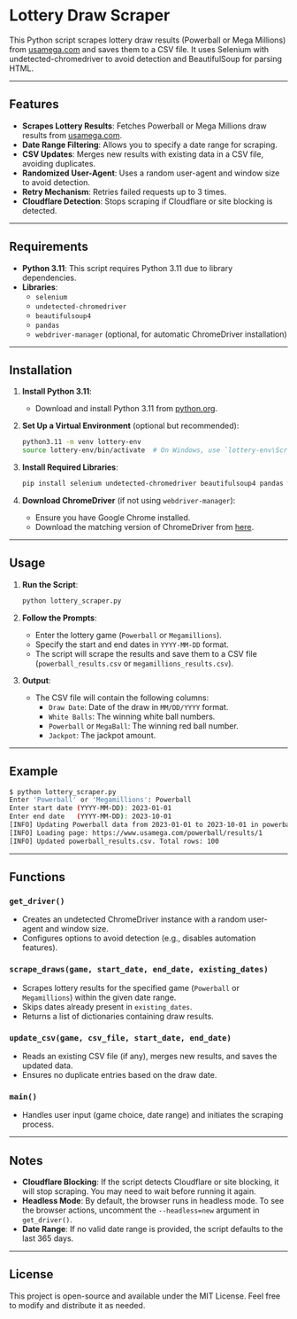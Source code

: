 # Lottery Draw Scraper

This Python script scrapes lottery draw results (Powerball or Mega Millions) from [usamega.com](https://www.usamega.com) and saves them to a CSV file. It uses Selenium with undetected-chromedriver to avoid detection and BeautifulSoup for parsing HTML.

---

## Features

- **Scrapes Lottery Results**: Fetches Powerball or Mega Millions draw results from [usamega.com](https://www.usamega.com).
- **Date Range Filtering**: Allows you to specify a date range for scraping.
- **CSV Updates**: Merges new results with existing data in a CSV file, avoiding duplicates.
- **Randomized User-Agent**: Uses a random user-agent and window size to avoid detection.
- **Retry Mechanism**: Retries failed requests up to 3 times.
- **Cloudflare Detection**: Stops scraping if Cloudflare or site blocking is detected.

---

## Requirements

- **Python 3.11**: This script requires Python 3.11 due to library dependencies.
- **Libraries**:
  - `selenium`
  - `undetected-chromedriver`
  - `beautifulsoup4`
  - `pandas`
  - `webdriver-manager` (optional, for automatic ChromeDriver installation)

---

## Installation

1. **Install Python 3.11**:
   - Download and install Python 3.11 from [python.org](https://www.python.org/downloads/).

2. **Set Up a Virtual Environment** (optional but recommended):
   ```bash
   python3.11 -m venv lottery-env
   source lottery-env/bin/activate  # On Windows, use `lottery-env\Scripts\activate`
   ```

3. **Install Required Libraries**:
   ```bash
   pip install selenium undetected-chromedriver beautifulsoup4 pandas webdriver-manager
   ```

4. **Download ChromeDriver** (if not using `webdriver-manager`):
   - Ensure you have Google Chrome installed.
   - Download the matching version of ChromeDriver from [here](https://sites.google.com/chromium.org/driver/).

---

## Usage

1. **Run the Script**:
   ```bash
   python lottery_scraper.py
   ```

2. **Follow the Prompts**:
   - Enter the lottery game (`Powerball` or `Megamillions`).
   - Specify the start and end dates in `YYYY-MM-DD` format.
   - The script will scrape the results and save them to a CSV file (`powerball_results.csv` or `megamillions_results.csv`).

3. **Output**:
   - The CSV file will contain the following columns:
     - `Draw Date`: Date of the draw in `MM/DD/YYYY` format.
     - `White Balls`: The winning white ball numbers.
     - `Powerball` or `MegaBall`: The winning red ball number.
     - `Jackpot`: The jackpot amount.

---

## Example

```bash
$ python lottery_scraper.py
Enter 'Powerball' or 'Megamillions': Powerball
Enter start date (YYYY-MM-DD): 2023-01-01
Enter end date   (YYYY-MM-DD): 2023-10-01
[INFO] Updating Powerball data from 2023-01-01 to 2023-10-01 in powerball_results.csv...
[INFO] Loading page: https://www.usamega.com/powerball/results/1
[INFO] Updated powerball_results.csv. Total rows: 100
```

---

## Functions

### `get_driver()`
- Creates an undetected ChromeDriver instance with a random user-agent and window size.
- Configures options to avoid detection (e.g., disables automation features).

### `scrape_draws(game, start_date, end_date, existing_dates)`
- Scrapes lottery results for the specified game (`Powerball` or `Megamillions`) within the given date range.
- Skips dates already present in `existing_dates`.
- Returns a list of dictionaries containing draw results.

### `update_csv(game, csv_file, start_date, end_date)`
- Reads an existing CSV file (if any), merges new results, and saves the updated data.
- Ensures no duplicate entries based on the draw date.

### `main()`
- Handles user input (game choice, date range) and initiates the scraping process.

---

## Notes

- **Cloudflare Blocking**: If the script detects Cloudflare or site blocking, it will stop scraping. You may need to wait before running it again.
- **Headless Mode**: By default, the browser runs in headless mode. To see the browser actions, uncomment the `--headless=new` argument in `get_driver()`.
- **Date Range**: If no valid date range is provided, the script defaults to the last 365 days.

---

## License

This project is open-source and available under the MIT License. Feel free to modify and distribute it as needed.
